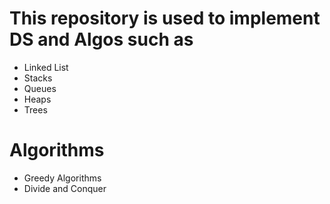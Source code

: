 # This repository is used to implement DS and Algos such as
- Linked List
- Stacks
- Queues
- Heaps
- Trees
# Algorithms
- Greedy Algorithms
- Divide and Conquer 
